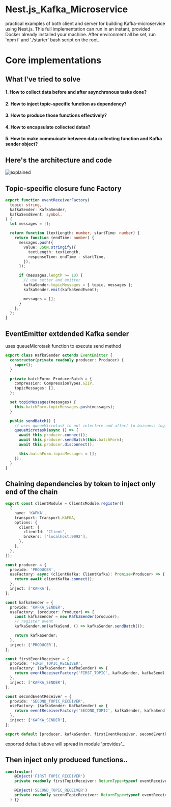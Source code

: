 # Nest.js_Kafka_Microservice
practical examples of both client and server for building Kafka-microservice using Nest.js.
This full implementation can run in an instant, provided Docker already installed your machine.
After environment all be set, run 'npm i' and './starter' bash script on the root. 

# Core implementations
## What I've tried to solve
#### 1. How to collect data before and after asynchronous tasks done?
#### 2. How to inject topic-specific function as dependency?
#### 3. How to produce those functions effectively?
#### 4. How to encapsulate collected datas?
#### 5. How to make commuicate between data collecting function and Kafka sender object?

## Here's the architecture and code
![explained](https://user-images.githubusercontent.com/78771384/151653623-6778824e-5de4-4346-841f-f07773f4db25.png)

## Topic-specific closure func Factory
```typescript
export function eventReceiverFactory(
  topic: string,
  kafkaSender: KafkaSender,
  kafkaSendEvent: symbol,
) {
  let messages = [];

  return function (textLength: number, startTime: number) {
    return function (endTime: number) {
      messages.push({
        value: JSON.stringify({
          textLength: textLength,
          responseTime: endTime - startTime,
        }),
      });

      if (messages.length >= 10) {
        // use setter and emitter
        kafkaSender.topicMessages = { topic, messages };
        kafkaSender.emit(kafkaSendEvent);

        messages = [];
      }
    };
  };
}
```
## EventEmitter extdended Kafka sender
uses queueMicrotask function to execute send method
```typescript
export class KafkaSender extends EventEmitter {
  constructor(private readonly producer: Producer) {
    super();
  }

  private batchForm: ProducerBatch = {
    compression: CompressionTypes.GZIP,
    topicMessages: [],
  };

  set topicMessages(messages) {
    this.batchForm.topicMessages.push(messages);
  }

  public sendBatch() {
    // uses queueMicrotask to not interfere and affect to buisness logic
    queueMicrotask(async () => {
      await this.producer.connect();
      await this.producer.sendBatch(this.batchForm);
      await this.producer.disconnect();

      this.batchForm.topicMessages = [];
    });
  }
}
```

## Chaining dependencies by token to inject only end of the chain
```typescript
export const clientModule = ClientsModule.register([
  {
    name: 'KAFKA',
    transport: Transport.KAFKA,
    options: {
      client: {
        clientId: 'Client',
        brokers: ['localhost:9092'],
      },
    },
  },
]);

const producer = {
  provide: 'PRODUCER',
  useFactory: async (clientKafka: ClientKafka): Promise<Producer> => {
    return await clientKafka.connect();
  },
  inject: ['KAFKA'],
};

const kafkaSender = {
  provide: 'KAFKA_SENDER',
  useFactory: (producer: Producer) => {
    const kafkaSender = new KafkaSender(producer);
    // register event
    kafkaSender.on(kafkaSend, () => kafkaSender.sendBatch());

    return kafkaSender;
  },
  inject: ['PRODUCER'],
};

const firstEventReceiver = {
  provide: 'FIRST_TOPIC_RECEIVER',
  useFactory: (kafkaSender: KafkaSender) => {
    return eventReceiverFactory('FIRST_TOPIC', kafkaSender, kafkaSend);
  },
  inject: ['KAFKA_SENDER'],
};

const secondEventReceiver = {
  provide: 'SECOND_TOPIC_RECEIVER',
  useFactory: (kafkaSender: KafkaSender) => {
    return eventReceiverFactory('SECOND_TOPIC', kafkaSender, kafkaSend);
  },
  inject: ['KAFKA_SENDER'],
};

export default [producer, kafkaSender, firstEventReceiver, secondEventReceiver];
```
exported default above will spread in module 'provides'...

## Then inject only produced functions..
```typescript
constructor(
    @Inject('FIRST_TOPIC_RECEIVER')
    private readonly firstTopicReceiver: ReturnType<typeof eventReceiverFactory>,

    @Inject('SECOND_TOPIC_RECEIVER')
    private readonly secondTopicReceiver: ReturnType<typeof eventReceiverFactory>,
  ) {}
```
